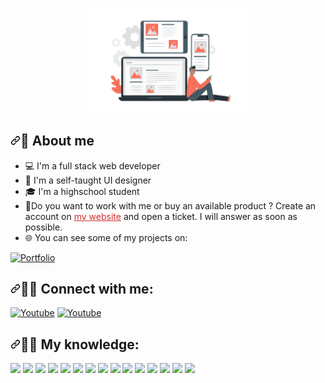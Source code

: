 <p align="center"><img width="50%" height="auto" src="Devices-pana.svg" data-canonical-src="Devices-pana.svg" style="max-width:50%;"></p>

<h2><a id="user-content--about-me" class="anchor" aria-hidden="true" href="#-about-me"><svg class="octicon octicon-link" viewBox="0 0 16 16" version="1.1" width="16" height="16" aria-hidden="true"><path fill-rule="evenodd" d="M7.775 3.275a.75.75 0 001.06 1.06l1.25-1.25a2 2 0 112.83 2.83l-2.5 2.5a2 2 0 01-2.83 0 .75.75 0 00-1.06 1.06 3.5 3.5 0 004.95 0l2.5-2.5a3.5 3.5 0 00-4.95-4.95l-1.25 1.25zm-4.69 9.64a2 2 0 010-2.83l2.5-2.5a2 2 0 012.83 0 .75.75 0 001.06-1.06 3.5 3.5 0 00-4.95 0l-2.5 2.5a3.5 3.5 0 004.95 4.95l1.25-1.25a.75.75 0 00-1.06-1.06l-1.25 1.25a2 2 0 01-2.83 0z"></path></svg></a><g-emoji class="g-emoji" alias="book" fallback-src="https://github.githubassets.com/images/icons/emoji/unicode/1f4d6.png">📖</g-emoji> About me</h2>

<ul>
<li><g-emoji class="g-emoji" alias="computer" fallback-src="https://github.githubassets.com/images/icons/emoji/unicode/1f4bb.png">💻</g-emoji> I'm a full stack web developer</li>
<li><g-emoji class="g-emoji" alias="art" fallback-src="https://github.githubassets.com/images/icons/emoji/unicode/1f3a8.png">🎨</g-emoji> I'm a self-taught UI designer</li>
<li><g-emoji class="g-emoji" alias="mortar_board" fallback-src="https://github.githubassets.com/images/icons/emoji/unicode/1f393.png">🎓</g-emoji> I'm a highschool student</li>
<li><g-emoji class="g-emoji" alias="shopping_cart" fallback-src="https://github.githubassets.com/images/icons/emoji/unicode/1f6d2.png">🛒</g-emoji>Do you want to work with me or buy an available product ? Create an account on <a href="https://shop.globalscripts.ro/" style="color:#D32F2F;">my website</a> and open a ticket. I will answer as soon as possible. </li>
<li><g-emoji class="g-emoji" alias="globe_with_meridians" fallback-src="https://github.githubassets.com/images/icons/emoji/unicode/1f310.png">🌐</g-emoji> You can see some of my projects on: </li>
</ul>

<p align="left">
  <a href="https://shop.globalscripts.ro/portofolio/" rel="nofollow"><img alt="Portfolio" title="Portfolio" src="https://camo.githubusercontent.com/5514c202011413029596ac96cdfe4a7fa4d4f9f3614206ae58f6f72056d24e11/68747470733a2f2f696d672e736869656c64732e696f2f62616467652f2d506f7274666f6c696f2d3030303030303f7374796c653d666f722d7468652d6261646765266c6f676f3d6b6f64696e67266c6f676f436f6c6f723d7768697465" data-canonical-src="https://img.shields.io/badge/-Portfolio-000000?style=for-the-badge&amp;logo=koding&amp;logoColor=white" style="max-width:100%;"></a>
</p>

<h2><a id="user-content-️-connect-with-me" class="anchor" aria-hidden="true" href="#️-connect-with-me"><svg class="octicon octicon-link" viewBox="0 0 16 16" version="1.1" width="16" height="16" aria-hidden="true"><path fill-rule="evenodd" d="M7.775 3.275a.75.75 0 001.06 1.06l1.25-1.25a2 2 0 112.83 2.83l-2.5 2.5a2 2 0 01-2.83 0 .75.75 0 00-1.06 1.06 3.5 3.5 0 004.95 0l2.5-2.5a3.5 3.5 0 00-4.95-4.95l-1.25 1.25zm-4.69 9.64a2 2 0 010-2.83l2.5-2.5a2 2 0 012.83 0 .75.75 0 001.06-1.06 3.5 3.5 0 00-4.95 0l-2.5 2.5a3.5 3.5 0 004.95 4.95l1.25-1.25a.75.75 0 00-1.06-1.06l-1.25 1.25a2 2 0 01-2.83 0z"></path></svg></a><g-emoji class="g-emoji" alias="raising_hand_man" fallback-src="https://github.githubassets.com/images/icons/emoji/unicode/1f64b-2642.png">🙋&zwj;♂️</g-emoji> Connect with me:</h2>

<p align="left">
  <a href="https://www.youtube.com/channel/UCOZ257Pb8qEu-Xs0pcJlXIA" rel="nofollow"><img alt="Youtube" title="Youtube Channel" src="https://img.shields.io/badge/YouTube-FF0000?style=for-the-badge&logo=youtube&logoColor=white" data-canonical-src="https://img.shields.io/badge/YouTube-FF0000?style=for-the-badge&logo=youtube&logoColor=white" style="max-width:100%;"></a>
    <a href="https://discord.gg/mpdSQKr2MM" rel="nofollow"><img alt="Youtube" title="Youtube Channel" src="https://img.shields.io/badge/Discord-7289DA?style=for-the-badge&logo=discord&logoColor=white" data-canonical-src="https://img.shields.io/badge/Discord-7289DA?style=for-the-badge&logo=discord&logoColor=white" style="max-width:100%;"></a>
</p>

<h2><a id="user-content--languages-and-tools" class="anchor" aria-hidden="true" href="#-languages-and-tools"><svg class="octicon octicon-link" viewBox="0 0 16 16" version="1.1" width="16" height="16" aria-hidden="true"><path fill-rule="evenodd" d="M7.775 3.275a.75.75 0 001.06 1.06l1.25-1.25a2 2 0 112.83 2.83l-2.5 2.5a2 2 0 01-2.83 0 .75.75 0 00-1.06 1.06 3.5 3.5 0 004.95 0l2.5-2.5a3.5 3.5 0 00-4.95-4.95l-1.25 1.25zm-4.69 9.64a2 2 0 010-2.83l2.5-2.5a2 2 0 012.83 0 .75.75 0 001.06-1.06 3.5 3.5 0 00-4.95 0l-2.5 2.5a3.5 3.5 0 004.95 4.95l1.25-1.25a.75.75 0 00-1.06-1.06l-1.25 1.25a2 2 0 01-2.83 0z"></path></svg></a><g-emoji class="g-emoji" alias="man_technologist" fallback-src="https://github.githubassets.com/images/icons/emoji/unicode/1f468-1f4bb.png">👨&zwj;💻</g-emoji> My knowledge:</h2>

<p align="left">
<img src="https://img.shields.io/badge/C%2B%2B-00599C?style=for-the-badge&logo=c%2B%2B&logoColor=white" data-canonical-src="https://img.shields.io/badge/C%2B%2B-00599C?style=for-the-badge&logo=c%2B%2B&logoColor=white" style="max-width:100%;">
<img src="https://img.shields.io/badge/JavaScript-F7DF1E?style=for-the-badge&logo=javascript&logoColor=black" data-canonical-src="https://img.shields.io/badge/JavaScript-F7DF1E?style=for-the-badge&logo=javascript&logoColor=black" style="max-width:100%;">
<img src="https://img.shields.io/badge/TypeScript-007ACC?style=for-the-badge&logo=typescript&logoColor=white" data-canonical-src="https://img.shields.io/badge/TypeScript-007ACC?style=for-the-badge&logo=typescript&logoColor=white" style="max-width:100%;">
<img src="https://img.shields.io/badge/HTML5-E34F26?style=for-the-badge&logo=html5&logoColor=white" data-canonical-src="https://img.shields.io/badge/HTML5-E34F26?style=for-the-badge&logo=html5&logoColor=white" style="max-width:100%;">
<img src="https://img.shields.io/badge/CSS3-1572B6?style=for-the-badge&logo=css3&logoColor=white" data-canonical-src="https://img.shields.io/badge/CSS3-1572B6?style=for-the-badge&logo=css3&logoColor=white" style="max-width:100%;">
<img src="https://img.shields.io/badge/PHP-777BB4?style=for-the-badge&logo=php&logoColor=white" data-canonical-src="https://img.shields.io/badge/PHP-777BB4?style=for-the-badge&logo=php&logoColor=white" style="max-width:100%;">
  <img src="https://img.shields.io/badge/json-5E5C5C?style=for-the-badge&logo=json&logoColor=white" data-canonical-src="https://img.shields.io/badge/json-5E5C5C?style=for-the-badge&logo=json&logoColor=white" style="max-width:100%;">
    <img src="https://img.shields.io/badge/bootstrap-%23563D7C.svg?style=for-the-badge&logo=bootstrap&logoColor=white" data-canonical-src="https://img.shields.io/badge/bootstrap-%23563D7C.svg?style=for-the-badge&logo=bootstrap&logoColor=white" style="max-width:100%;">
  <img src="https://img.shields.io/badge/jquery-%230769AD.svg?style=for-the-badge&logo=jquery&logoColor=white" data-canonical-src="https://img.shields.io/badge/jquery-%230769AD.svg?style=for-the-badge&logo=jquery&logoColor=white" style="max-width:100%;">
  <img src="https://img.shields.io/badge/laravel-%23FF2D20.svg?style=for-the-badge&logo=laravel&logoColor=white" data-canonical-src="https://img.shields.io/badge/laravel-%23FF2D20.svg?style=for-the-badge&logo=laravel&logoColor=white" style="max-width:100%;">
  <img src="https://img.shields.io/badge/materialui-%230081CB.svg?style=for-the-badge&logo=material-ui&logoColor=white" data-canonical-src="https://img.shields.io/badge/materialui-%230081CB.svg?style=for-the-badge&logo=material-ui&logoColor=white" style="max-width:100%;">
<img src="https://img.shields.io/badge/NPM-%23000000.svg?style=for-the-badge&logo=npm&logoColor=white" data-canonical-src="https://img.shields.io/badge/NPM-%23000000.svg?style=for-the-badge&logo=npm&logoColor=white" style="max-width:100%;">
  <img src="https://img.shields.io/badge/node.js-6DA55F?style=for-the-badge&logo=node.js&logoColor=white" data-canonical-src="https://img.shields.io/badge/node.js-6DA55F?style=for-the-badge&logo=node.js&logoColor=white" style="max-width:100%;">
    <img src="https://img.shields.io/badge/vuejs-%2335495e.svg?style=for-the-badge&logo=vuedotjs&logoColor=%234FC08D" data-canonical-src="https://img.shields.io/badge/vuejs-%2335495e.svg?style=for-the-badge&logo=vuedotjs&logoColor=%234FC08D" style="max-width:100%;">
  <img src="https://img.shields.io/badge/adobephotoshop-%2331A8FF.svg?style=for-the-badge&logo=adobephotoshop&logoColor=white" data-canonical-src="https://img.shields.io/badge/adobephotoshop-%2331A8FF.svg?style=for-the-badge&logo=adobephotoshop&logoColor=white" style="max-width:100%;">

</p>
